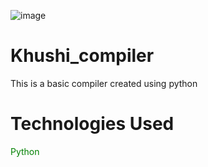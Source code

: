 ![image](https://user-images.githubusercontent.com/78547026/205849504-4bb07fa2-233d-4f84-841d-475d1afa9c0e.png)
# Khushi_compiler
This is a basic compiler created using python

# Technologies Used
<span style="color: green"> Python </span>
